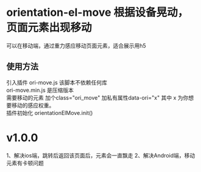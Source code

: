 # orientation-el-move 根据设备晃动，页面元素出现移动
可以在移动端，通过重力感应移动页面元素，适合展示用h5
## 使用方法
引入插件 ori-move.js 该脚本不依赖任何库<br/>
ori-move.min.js 是压缩版本<br/>
需要移动的元素 加个class="ori_move" 加私有属性data-ori="x" 其中 x 为你想要移动的感应权重。<br/>
插件初始化 orientationElMove.init()<br/>

# v1.0.0
1、解决ios端，跳转后返回该页面后，元素会一直飘走
2、解决Android端，移动元素有卡顿问题
